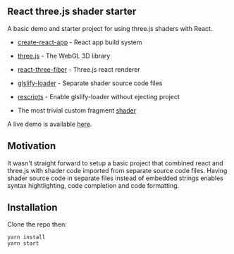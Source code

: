 ## React three.js shader starter

A basic demo and starter project for using three.js shaders with React.

- [create-react-app](https://github.com/facebook/create-react-app) - React app build system

- [three.js](https://github.com/mrdoob/three.js) - The WebGL 3D library

- [react-three-fiber](https://github.com/pmndrs/react-three-fiber) - Three.js react renderer

- [glslify-loader](https://github.com/glslify/glslify-loader) - Separate shader source code files

- [rescripts](https://github.com/harrysolovay/rescripts) - Enable glslify-loader without ejecting project

- The most trivial custom fragment [shader](src/shaders/fragment.glsl)

A live demo is available [here](http://oflisback.github.io/react-three-shader-starter).

## Motivation

It wasn't straight forward to setup a basic project that combined react and three.js
with shader code imported from separate source code files. Having shader source code
in separate files instead of embedded strings enables syntax hightlighting, code
completion and code formatting.

## Installation

Clone the repo then:

```
yarn install
yarn start
```
